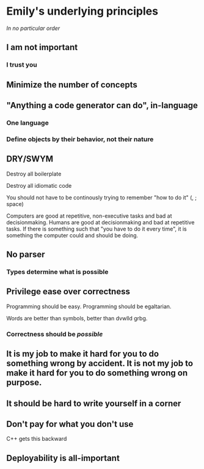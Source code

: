 # Emily's underlying principles

*In no particular order*

## I am not important

### I trust you

## Minimize the number of concepts

## "Anything a code generator can do", in-language

### One language

### Define objects by their behavior, not their nature

## DRY/SWYM

Destroy all boilerplate

Destroy all idiomatic code

You should not have to be continously trying to remember "how to do it" (, ; space)

Computers are good at repetitive, non-executive tasks and bad at decisionmaking. Humans are good at decisionmaking and bad at repetitive tasks. If there is something such that "you have to do it every time", it is something the computer could and should be doing.

## No parser

### Types determine what is possible

## Privilege ease over correctness

Programming should be easy. Programming should be egaltarian.

Words are better than symbols, better than dvwlld grbg.

### Correctness should be *possible*

## It is my job to make it hard for you to do something wrong by accident. It is not my job to make it hard for you to do something wrong on purpose.

## It should be hard to write yourself in a corner

## Don't pay for what you don't use

C++ gets this backward

## Deployability is all-important